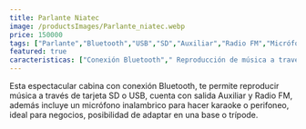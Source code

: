 ```yaml
---
title: Parlante Niatec
image: /productsImages/Parlante_niatec.webp
price: 150000
tags: ["Parlante","Bluetooth","USB","SD","Auxiliar","Radio FM","Micrófono inalámbrico","Bluetooth"]
featured: true
caracteristicas: ["Conexión Bluetooth"," Reproducción de música a través de tarjeta SD o USB"," Salida Auxiliar"," Radio FM"," Incluye micrófono inalámbrico"," Ideal para karaoke o perifoneo"," Posibilidad de adaptar en una base o trípode"," Potencia: 30W RMS"]
---
```


Esta espectacular cabina con conexión Bluetooth,
te permite reproducir música a través de tarjeta SD o USB, cuenta con salida Auxiliar y Radio FM, además incluye un micrófono inalambrico para hacer karaoke o perifoneo, ideal para negocios, posibilidad de adaptar en una base o trípode.
